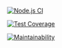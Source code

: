 [![Node.js CI](https://github.com/nightshiftmaster/hexlet-jest/workflows/Node.js%20CI/badge.svg)](https://github.com/nightshiftmaster/hexlet-jest/actions)

[![Test Coverage](https://api.codeclimate.com/v1/badges/71cf048740faff2c5081/test_coverage)](https://codeclimate.com/github/nightshiftmaster/hexlet-jest/test_coverage)

[![Maintainability](https://api.codeclimate.com/v1/badges/71cf048740faff2c5081/maintainability)](https://codeclimate.com/github/nightshiftmaster/hexlet-jest/maintainability)